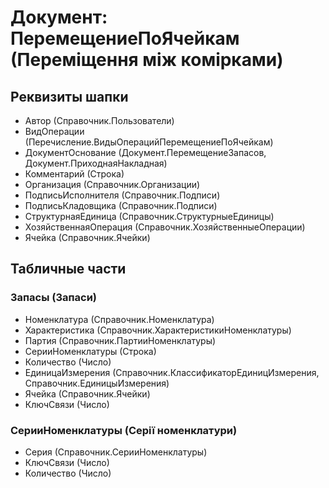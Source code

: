 ﻿# Документ: ПеремещениеПоЯчейкам (Переміщення між комірками)

## Реквизиты шапки

- Автор (Справочник.Пользователи)
- ВидОперации (Перечисление.ВидыОперацийПеремещениеПоЯчейкам)
- ДокументОснование (Документ.ПеремещениеЗапасов, Документ.ПриходнаяНакладная)
- Комментарий (Строка)
- Организация (Справочник.Организации)
- ПодписьИсполнителя (Справочник.Подписи)
- ПодписьКладовщика (Справочник.Подписи)
- СтруктурнаяЕдиница (Справочник.СтруктурныеЕдиницы)
- ХозяйственнаяОперация (Справочник.ХозяйственныеОперации)
- Ячейка (Справочник.Ячейки)

## Табличные части

### Запасы (Запаси)

- Номенклатура (Справочник.Номенклатура)
- Характеристика (Справочник.ХарактеристикиНоменклатуры)
- Партия (Справочник.ПартииНоменклатуры)
- СерииНоменклатуры (Строка)
- Количество (Число)
- ЕдиницаИзмерения (Справочник.КлассификаторЕдиницИзмерения, Справочник.ЕдиницыИзмерения)
- Ячейка (Справочник.Ячейки)
- КлючСвязи (Число)

### СерииНоменклатуры (Серії номенклатури)

- Серия (Справочник.СерииНоменклатуры)
- КлючСвязи (Число)
- Количество (Число)

